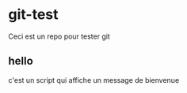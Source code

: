 # git-test
Ceci est un repo pour tester git

## hello

c'est un script qui affiche un message de bienvenue